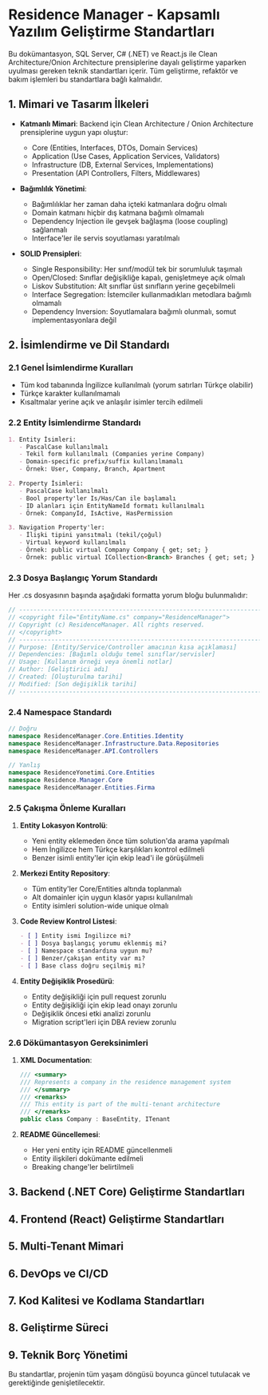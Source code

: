 # Residence Manager - Kapsamlı Yazılım Geliştirme Standartları

Bu dokümantasyon, SQL Server, C# (.NET) ve React.js ile Clean Architecture/Onion Architecture prensiplerine dayalı geliştirme yaparken uyulması gereken teknik standartları içerir. Tüm geliştirme, refaktör ve bakım işlemleri bu standartlara bağlı kalmalıdır.

## 1. Mimari ve Tasarım İlkeleri

- **Katmanlı Mimari**: Backend için Clean Architecture / Onion Architecture prensiplerine uygun yapı oluştur:
  - Core (Entities, Interfaces, DTOs, Domain Services)
  - Application (Use Cases, Application Services, Validators)
  - Infrastructure (DB, External Services, Implementations)
  - Presentation (API Controllers, Filters, Middlewares)

- **Bağımlılık Yönetimi**:
  - Bağımlılıklar her zaman daha içteki katmanlara doğru olmalı
  - Domain katmanı hiçbir dış katmana bağımlı olmamalı
  - Dependency Injection ile gevşek bağlaşma (loose coupling) sağlanmalı
  - Interface'ler ile servis soyutlaması yaratılmalı

- **SOLID Prensipleri**:
  - Single Responsibility: Her sınıf/modül tek bir sorumluluk taşımalı
  - Open/Closed: Sınıflar değişikliğe kapalı, genişletmeye açık olmalı
  - Liskov Substitution: Alt sınıflar üst sınıfların yerine geçebilmeli
  - Interface Segregation: İstemciler kullanmadıkları metodlara bağımlı olmamalı
  - Dependency Inversion: Soyutlamalara bağımlı olunmalı, somut implementasyonlara değil

## 2. İsimlendirme ve Dil Standardı

### 2.1 Genel İsimlendirme Kuralları
- Tüm kod tabanında İngilizce kullanılmalı (yorum satırları Türkçe olabilir)
- Türkçe karakter kullanılmamalı
- Kısaltmalar yerine açık ve anlaşılır isimler tercih edilmeli

### 2.2 Entity İsimlendirme Standardı
```markdown
1. Entity İsimleri:
   - PascalCase kullanılmalı
   - Tekil form kullanılmalı (Companies yerine Company)
   - Domain-specific prefix/suffix kullanılmamalı
   - Örnek: User, Company, Branch, Apartment

2. Property İsimleri:
   - PascalCase kullanılmalı
   - Bool property'ler Is/Has/Can ile başlamalı
   - ID alanları için EntityNameId formatı kullanılmalı
   - Örnek: CompanyId, IsActive, HasPermission

3. Navigation Property'ler:
   - İlişki tipini yansıtmalı (tekil/çoğul)
   - Virtual keyword kullanılmalı
   - Örnek: public virtual Company Company { get; set; }
   - Örnek: public virtual ICollection<Branch> Branches { get; set; }
```

### 2.3 Dosya Başlangıç Yorum Standardı
Her .cs dosyasının başında aşağıdaki formatta yorum bloğu bulunmalıdır:

```csharp
// -----------------------------------------------------------------------
// <copyright file="EntityName.cs" company="ResidenceManager">
// Copyright (c) ResidenceManager. All rights reserved.
// </copyright>
// -----------------------------------------------------------------------
// Purpose: [Entity/Service/Controller amacının kısa açıklaması]
// Dependencies: [Bağımlı olduğu temel sınıflar/servisler]
// Usage: [Kullanım örneği veya önemli notlar]
// Author: [Geliştirici adı]
// Created: [Oluşturulma tarihi]
// Modified: [Son değişiklik tarihi]
// -----------------------------------------------------------------------
```

### 2.4 Namespace Standardı
```csharp
// Doğru
namespace ResidenceManager.Core.Entities.Identity
namespace ResidenceManager.Infrastructure.Data.Repositories
namespace ResidenceManager.API.Controllers

// Yanlış
namespace ResidenceYonetimi.Core.Entities
namespace Residence.Manager.Core
namespace ResidenceManager.Entities.Firma
```

### 2.5 Çakışma Önleme Kuralları
1. **Entity Lokasyon Kontrolü**:
   - Yeni entity eklemeden önce tüm solution'da arama yapılmalı
   - Hem İngilizce hem Türkçe karşılıkları kontrol edilmeli
   - Benzer isimli entity'ler için ekip lead'i ile görüşülmeli

2. **Merkezi Entity Repository**:
   - Tüm entity'ler Core/Entities altında toplanmalı
   - Alt domainler için uygun klasör yapısı kullanılmalı
   - Entity isimleri solution-wide unique olmalı

3. **Code Review Kontrol Listesi**:
   ```markdown
   - [ ] Entity ismi İngilizce mi?
   - [ ] Dosya başlangıç yorumu eklenmiş mi?
   - [ ] Namespace standardına uygun mu?
   - [ ] Benzer/çakışan entity var mı?
   - [ ] Base class doğru seçilmiş mi?
   ```

4. **Entity Değişiklik Prosedürü**:
   - Entity değişikliği için pull request zorunlu
   - Entity değişikliği için ekip lead onayı zorunlu
   - Değişiklik öncesi etki analizi zorunlu
   - Migration script'leri için DBA review zorunlu

### 2.6 Dökümantasyon Gereksinimleri
1. **XML Documentation**:
   ```csharp
   /// <summary>
   /// Represents a company in the residence management system
   /// </summary>
   /// <remarks>
   /// This entity is part of the multi-tenant architecture
   /// </remarks>
   public class Company : BaseEntity, ITenant
   ```

2. **README Güncellemesi**:
   - Her yeni entity için README güncellenmeli
   - Entity ilişkileri dokümante edilmeli
   - Breaking change'ler belirtilmeli

## 3. Backend (.NET Core) Geliştirme Standartları

## 4. Frontend (React) Geliştirme Standartları

## 5. Multi-Tenant Mimari

## 6. DevOps ve CI/CD

## 7. Kod Kalitesi ve Kodlama Standartları

## 8. Geliştirme Süreci

## 9. Teknik Borç Yönetimi

Bu standartlar, projenin tüm yaşam döngüsü boyunca güncel tutulacak ve gerektiğinde genişletilecektir. 